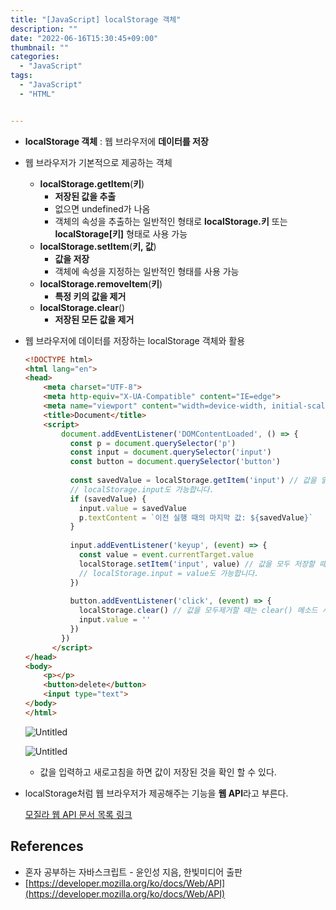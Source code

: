 ```yaml
---
title: "[JavaScript] localStorage 객체"
description: ""
date: "2022-06-16T15:30:45+09:00"
thumbnail: ""
categories:
  - "JavaScript"
tags:
  - "JavaScript"
  - "HTML"


---
```

<!--more-->

- **localStorage 객체** : 웹 브라우저에 **데이터를 저장**
- 웹 브라우저가 기본적으로 제공하는 객체
    - **localStorage.getItem**(**키**)
        - **저장된 값을 추출**
        - 없으면 undefined가 나옴
        - 객체의 속성을 추출하는 일반적인 형태로 **localStorage.키** 또는 **localStorage[키]** 형태로 사용 가능
    - **localStorage.setItem**(**키, 값**)
        - **값을 저장**
        - 객체에 속성을 지정하는 일반적인 형태를 사용 가능
    - **localStorage.removeItem**(**키**)
        - **특정 키의 값을 제거**
    - **localStorage.clear**()
        - **저장된 모든 값을 제거**

- 웹 브라우저에 데이터를 저장하는 localStorage 객체와 활용
    
    ```html
    <!DOCTYPE html>
    <html lang="en">
    <head>
        <meta charset="UTF-8">
        <meta http-equiv="X-UA-Compatible" content="IE=edge">
        <meta name="viewport" content="width=device-width, initial-scale=1.0">
        <title>Document</title>
        <script>
            document.addEventListener('DOMContentLoaded', () => {
              const p = document.querySelector('p')
              const input = document.querySelector('input')
              const button = document.querySelector('button')
      
              const savedValue = localStorage.getItem('input') // 값을 읽을 때 getItem() 메소드 사용
              // localStorage.input도 가능합니다.
              if (savedValue) {
                input.value = savedValue
                p.textContent = `이전 실행 때의 마지막 값: ${savedValue}`
              }
      
              input.addEventListener('keyup', (event) => {
                const value = event.currentTarget.value
                localStorage.setItem('input', value) // 값을 모두 저장할 때는 setItem() 메소드 사용
                // localStorage.input = value도 가능합니다.
              })
      
              button.addEventListener('click', (event) => {
                localStorage.clear() // 값을 모두제거할 때는 clear() 메소드 사용
                input.value = ''
              })
            })
          </script>
    </head>
    <body>
        <p></p>
        <button>delete</button>
        <input type="text">
    </body>
    </html>
    ```
    
    ![Untitled](/images/lang_javascript/study_1/JavaScript_localStorage_객체/Untitled.png)
    
    ![Untitled](/images/lang_javascript/study_1/JavaScript_localStorage_객체/Untitled%201.png)
    
    - 값을 입력하고 새로고침을 하면 값이 저장된 것을 확인 할 수 있다.

- localStorage처럼 웹 브라우저가 제공해주는 기능을 **웹 API**라고 부른다.
    
    [모질라 웹 API 문서 목록 링크](https://developer.mozilla.org/ko/docs/Web/API)
    

 

## References

- 혼자 공부하는 자바스크립트 - 윤인성 지음, 한빛미디어 출판
- [https://developer.mozilla.org/ko/docs/Web/API](https://developer.mozilla.org/ko/docs/Web/API)